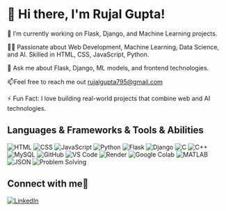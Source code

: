 # 👋 Hi there, I'm Rujal Gupta!

🔭 I’m currently working on Flask, Django, and Machine Learning projects.

👨‍💻 Passionate about Web Development, Machine Learning, Data Science, and AI.
Skilled in HTML, CSS, JavaScript, Python.

💬 Ask me about Flask, Django, ML models, and frontend technologies.

📫Feel free to reach me out rujalgupta795@gmail.com 

⚡ Fun Fact: I love building real-world projects that combine web and AI technologies.

  ##          Languages & Frameworks & Tools & Abilities 
 ![HTML](https://img.shields.io/badge/-HTML5-E34F26?logo=html5&logoColor=white)
![CSS](https://img.shields.io/badge/-CSS3-1572B6?logo=css3&logoColor=white)
![JavaScript](https://img.shields.io/badge/-JavaScript-F7DF1E?logo=javascript&logoColor=black)
![Python](https://img.shields.io/badge/-Python-3776AB?logo=python&logoColor=white)
![Flask](https://img.shields.io/badge/-Flask-000000?logo=flask&logoColor=white)
![Django](https://img.shields.io/badge/-Django-092E20?logo=django&logoColor=white)
![C](https://img.shields.io/badge/-C-00599C?logo=c&logoColor=white)
![C++](https://img.shields.io/badge/-C++-00599C?logo=c%2B%2B&logoColor=white)
![MySQL](https://img.shields.io/badge/-MySQL-4479A1?logo=mysql&logoColor=white)
![GitHub](https://img.shields.io/badge/-GitHub-181717?logo=github&logoColor=white)
![VS Code](https://img.shields.io/badge/-VSCode-007ACC?logo=visual-studio-code&logoColor=white)
![Render](https://img.shields.io/badge/-Render-46E3B7?logo=render&logoColor=white)
![Google Colab](https://img.shields.io/badge/-Google%20Colab-F9AB00?logo=google-colab&logoColor=black)
![MATLAB](https://img.shields.io/badge/-MATLAB-0076A8?logo=mathworks&logoColor=white)
![JSON](https://img.shields.io/badge/-JSON-000000?logo=json&logoColor=white)
![Problem Solving](https://img.shields.io/badge/-Problem%20Solving-5C2D91?logo=hackerrank&logoColor=white)  

##             Connect with me🤝
[![LinkedIn](https://img.shields.io/badge/-LinkedIn-0A66C2?style=for-the-badge&logo=linkedin&logoColor=white)](https://www.linkedin.com/in/rujal-gupta-83a433297/)

